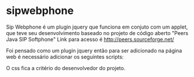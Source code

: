 sipwebphone
===========

Sip Webphone é um plugin jquery que funciona em conjuto com um applet, que teve seu desenvolvimento baseado no projeto de código aberto "Peers Java SIP Softphone"
Link para acesso é http://peers.sourceforge.net/

Foi pensado como um plugin jquery então para ser adicionado na página web é necessário adicionar os seguintes scripts:

<script type="text/javascript" src="js/jquery-1.2.6.min.js"></script>
<script type="text/javascript" src="js/jquery_buttom_phone.js"></script>

O css fica a critério do desenvolvedor do projeto.